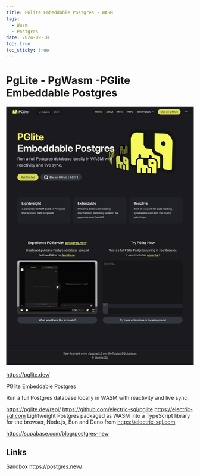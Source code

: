 ```yaml
---
title: PGlite Embeddable Postgres - WASM
tags:
  - Wasm
  - Postgres
date: 2024-09-18
toc: true
toc_sticky: true
---
```


# PgLite - PgWasm -PGlite Embeddable Postgres

![](../_asset/2024-08-12-pgwasm_image_1.jpg)


https://pglite.dev/

PGlite
Embeddable Postgres

Run a full Postgres database locally in WASM with reactivity and live sync.


https://pglite.dev/repl/
https://github.com/electric-sql/pglite
https://electric-sql.com
Lightweight Postgres packaged as WASM into a TypeScript library for the browser, Node.js, Bun and Deno from https://electric-sql.com

https://supabase.com/blog/postgres-new


## Links 

Sandbox <https://postgres.new/>
